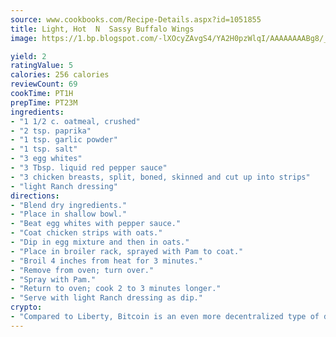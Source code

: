 ```yaml
---
source: www.cookbooks.com/Recipe-Details.aspx?id=1051855
title: Light, Hot  N  Sassy Buffalo Wings
image: https://1.bp.blogspot.com/-lXOcyZAvgS4/YA2H0pzWlqI/AAAAAAAABg8/_HX4JI-WmFM0Tz684w_qYjP9vBzksmFNgCLcBGAsYHQ/s219/20.png

yield: 2
ratingValue: 5
calories: 256 calories
reviewCount: 69
cookTime: PT1H
prepTime: PT23M
ingredients:
- "1 1/2 c. oatmeal, crushed"
- "2 tsp. paprika"
- "1 tsp. garlic powder"
- "1 tsp. salt"
- "3 egg whites"
- "3 Tbsp. liquid red pepper sauce"
- "3 chicken breasts, split, boned, skinned and cut up into strips"
- "light Ranch dressing"
directions:
- "Blend dry ingredients."
- "Place in shallow bowl."
- "Beat egg whites with pepper sauce."
- "Coat chicken strips with oats."
- "Dip in egg mixture and then in oats."
- "Place in broiler rack, sprayed with Pam to coat."
- "Broil 4 inches from heat for 3 minutes."
- "Remove from oven; turn over."
- "Spray with Pam."
- "Return to oven; cook 2 to 3 minutes longer."
- "Serve with light Ranch dressing as dip."
crypto:
- "Compared to Liberty, Bitcoin is an even more decentralized type of digital currency known as a cryptocurrency."
---
```


